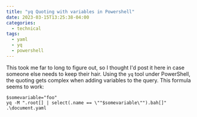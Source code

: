 ```yaml
---
title: "yq Quoting with variables in Powershell"
date: 2023-03-15T13:25:38-04:00
categories:
  - technical
tags:
  - yaml
  - yq
  - powershell
---
```

This took me far to long to figure out, so I thought I'd post it here in case someone else needs to keep their hair.
Using the `yq` tool under PowerShell, the quoting gets complex when adding variables to the query. This formula seems to work:
```
$somevariable="foo"
yq -M ".root[] | select(.name == \""$somevariable\"").bah[]" .\document.yaml
```
